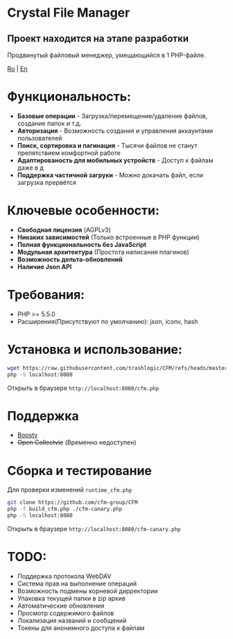 # Crystal File Manager
## Проект находится на этапе разработки

Продвинутый файловый менеджер, умещающийся в 1 PHP-файле.

[Ru](README.ru.md) | [En](README.md)

# Функциональность:
 - **Базовые операции** - Загрузка/перемещение/удаление файлов, создание папок и т.д.
 - **Авторизация** - Возможность создания и управления аккаунтами пользователей
 - **Поиск, сортировка и пагинация** - Тысячи файлов не станут препятствием комфортной работе
 - **Адаптированость для мобильных устройств** - Доступ к файлам даже в д
 - **Поддержка частичной загруки** - Можно докачать файл, если загрузка прервётся

# Ключевые особенности:
 - **Свободная лицензия** (AGPLv3)
 - **Никаких зависимостей** (Только встроенные в PHP функции)
 - **Полная функциональность без JavaScript**
 - **Модульная архитектура** (Простота написания плагинов)
 - **Возможность дельта-обновлений**
 - **Наличие Json API**

# Требования:
 - PHP >= 5.5.0
 - Расширения(Присутствуют по умолчанию): json, iconv, hash

# Установка и использование:
```bash
wget https://raw.githubusercontent.com/trashlogic/CFM/refs/heads/master/cfm.php
php -S localhost:8080
```
Открыть в браузере `http://localhost:8080/cfm.php`

# Поддержка
 - [Boosty](https://boosty.to/trashlogic/donate)
 - ~~Open Collectvie~~ (Временно недоступен)

# Сборка и тестирование
Для проверки изменений `runtime_cfm.php`

```bash
git clone https://github.com/cfm-group/CFM
php -f build_cfm.php ./cfm-canary.php
php -S localhost:8080
```
Открыть в браузере `http://localhost:8080/cfm-canary.php`

# TODO:
 - Поддержка протокола WebDAV
 - Система прав на выполнение операций
 - Возможность подмены корневой дирректории
 - Упаковка текущей папки в zip архив
 - Автоматические обновления
 - Просмотр содержимого файлов
 - Локализация названий и сообщений
 - Токены для анонимного доступа к файлам
